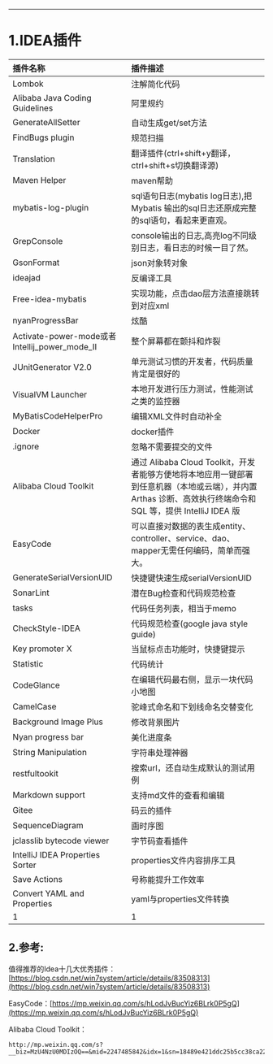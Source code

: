 
---

# 1.IDEA插件

| 插件名称 | 插件描述 |
| :--- | :--- |
| Lombok | 注解简化代码 |
| Alibaba Java Coding Guidelines | 阿里规约 |
| GenerateAllSetter | 自动生成get/set方法 |
| FindBugs plugin | 规范扫描 |
| Translation | 翻译插件\(ctrl+shift+y翻译，ctrl+shift+s切换翻译源\) |
| Maven Helper | maven帮助 |
| mybatis-log-plugin | sql语句日志\(mybatis log日志\),把 Mybatis 输出的sql日志还原成完整的sql语句，看起来更直观。 |
| GrepConsole | console输出的日志,高亮log不同级别日志，看日志的时候一目了然。 |
| GsonFormat | json对象转对象 |
| ideajad | 反编译工具 |
| Free-idea-mybatis | 实现功能，点击dao层方法直接跳转到对应xml |
| nyanProgressBar | 炫酷 |
| Activate-power-mode或者Intellij\_power\_mode\_II | 整个屏幕都在颤抖和炸裂 |
| JUnitGenerator V2.​0 | 单元测试习惯的开发者，代码质量肯定是很好的 |
| VisualVM Launcher | 本地开发进行压力测试，性能测试之类的监控器 |
| MyBatisCodeHelperPro | 编辑XML文件时自动补全 |
| Docker | docker插件 |
| .ignore | 忽略不需要提交的文件 |
| Alibaba Cloud Toolkit | 通过  Alibaba Cloud Toolkit，开发者能够方便地将本地应用一键部署到任意机器（本地或云端），并内置 Arthas 诊断、高效执行终端命令和 SQL 等，提供 IntelliJ IDEA 版 |
| EasyCode | 可以直接对数据的表生成entity、controller、service、dao、mapper无需任何编码，简单而强大。 |
| GenerateSerialVersionUID | 快捷键快速生成serialVersionUID |
| SonarLint | 潜在Bug检查和代码规范检查 |
| tasks | 代码任务列表，相当于memo |
| CheckStyle-IDEA | 代码规范检查\(google java style guide\) |
| Key promoter X | 当鼠标点击功能时，快捷键提示 |
| Statistic | 代码统计 |
| CodeGlance | 在编辑代码最右侧，显示一块代码小地图 |
| CamelCase | 驼峰式命名和下划线命名交替变化 |
| Background Image Plus | 修改背景图片 |
| Nyan progress bar | 美化进度条 |
| String Manipulation | 字符串处理神器 |
| restfultookit | 搜索url，还自动生成默认的测试用例 |
| Markdown support | 支持md文件的查看和编辑 |
| Gitee | 码云的插件 |
| SequenceDiagram | 画时序图 |
| jclasslib bytecode viewer | 字节码查看插件 |
| IntelliJ IDEA Properties Sorter | properties文件内容排序工具 |
| Save Actions | 号称能提升工作效率 |
| Convert YAML and Properties | yaml与properties文件转换 |
| 1 | 1 |

## 2.参考:

值得推荐的Idea十几大优秀插件：[https://blog.csdn.net/win7system/article/details/83508313](https://blog.csdn.net/win7system/article/details/83508313)

EasyCode：[https://mp.weixin.qq.com/s/hLodJvBucYiz6BLrk0P5gQ](https://mp.weixin.qq.com/s/hLodJvBucYiz6BLrk0P5gQ)

Alibaba Cloud Toolkit：

```
http://mp.weixin.qq.com/s?__biz=MzU4NzU0MDIzOQ==&mid=2247485842&idx=1&sn=18489e421ddc25b5cc38ca2283836687&chksm=fdeb3bf2ca9cb2e451e20359b5b29347d1389736eed336813eb222cc921a1ccee1c95b34855d&scene=21#wechat_redirect
```



